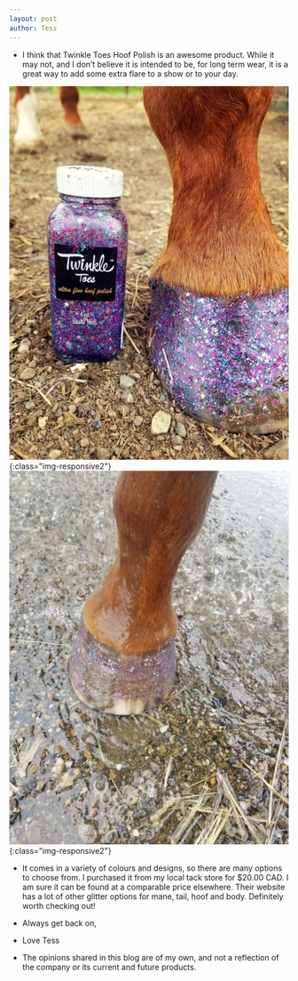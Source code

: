 ```yaml
---
layout: post
author: Tess
---
```

* I think that Twinkle Toes Hoof Polish is an awesome product. While it may not, and I don’t believe it is intended to be, for long term wear, it is a great way to add some extra flare to a show or to your day. 

![Twinkle toes shortly after](/assets/images/twinkle.jpg){:class="img-responsive2"}
![Bare hoof, with worn off polish](/assets/images/twinkle2.jpg){:class="img-responsive2"}

* It comes in a variety of colours and designs, so there are many options to choose from. I purchased it from my local tack store for $20.00 CAD. I am sure it can be found at a comparable price elsewhere. Their website has a lot of other glitter options for mane, tail, hoof and body. Definitely worth checking out!

* Always get back on,

* Love Tess

* The opinions shared in this blog are of my own, and not a reflection of the company or its current and future products.